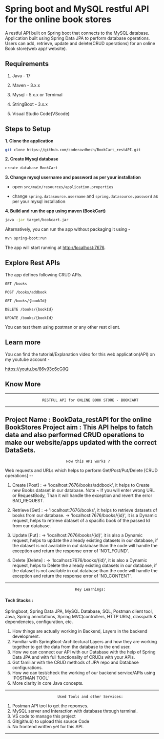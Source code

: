 # Spring boot and MySQL restful API for the online book stores
A restful API built on Spring boot that connects to the MySQL database. Application built using Spring Data JPA to perform database operations. Users can add, retrieve, update and delete(CRUD operations) for an online Book store(web app/ website).

## Requirements

1. Java - 17

2. Maven - 3.x.x

3. Mysql - 5.x.x or Ternimal 

4. StringBoot - 3.x.x

5. Visual Studio Code(VScode)

## Steps to Setup

**1. Clone the application**

```bash
git clone https://github.com/coderavdhesh/BookCart_restAPI.git
```

**2. Create Mysql database**
```bash
create database BookCart
```

**3. Change mysql username and password as per your installation**

+ open `src/main/resources/application.properties`

+ change `spring.datasource.username` and `spring.datasource.password` as per your mysql installation

**4. Build and run the app using maven (BookCart)**

```bash
java -jar target/bookcart.jar
```
Alternatively, you can run the app without packaging it using -

```bash
mvn spring-boot:run
```

The app will start running at <http://localhost:7676>.

## Explore Rest APIs

The app defines following CRUD APIs.

    GET /books
    
    POST /books/addbook
    
    GET /books/{bookId}
    
    DELETE /books/{bookId}
    
    UPDATE /books/{bookId}

You can test them using postman or any other rest client.


## Learn more

You can find the tutorial/Explanation video for this web application(API) on my youtube account -

   https://youtu.be/86v93c6cG0Q


## Know More

------------------------------------------------------------------------------------------
                     RESTFUL API for ONLINE BOOK STORE - BOOKCART
------------------------------------------------------------------------------------------
Project Name : BookData_restAPI for the online BookStores
Project aim : This API helps to fatch data and also performed CRUD operations to make our website/apps updated with the correct DataSets.
-----------------------------------------------------------------------------------------------
                                How this API works ? 
Web requests and URLs which helps to perform Get/Post/Put/Delete [CRUD operations] --

1. Create [Post] : 
    -> 'localhost:7676/books/addbook', it helps to Create new Books dataset in our database.
    Note ~ If you will enter wrong URL or RequestBody, Than it will handle the exception and revert the error BAD_REQUEST.

2. Retrieve [Get] : 
    -> 'localhost:7676/books', it helps to retrieve datasets of books from our database.
    -> 'localhost:7676/books/{id}', it is a Dynamic request, helps to retrieve dataset of a spacific book of the passed Id from our database.

3. Update [Put] :
    -> 'localhost:7676/books/{id}', it is also a Dynamic request, helps to update the already existing datasets in our database, if the dataset is not available in out database than the code will handle the exception and return the response error of 'NOT_FOUND'.

4. Delete [Delete] :
    -> 'localhost:7676/books/{id}', it is also a Dynamic request, helps to Delete the already existing datasets in our database, if the dataset is not available in out database than the code will handle the exception and return the response error of 'NO_CONTENT'.
-----------------------------------------------------------------------------------------------
                                    Key Learnings:
 #### Tech Stacks :
  Springboot, Spring Data JPA, MySQL Database, SQL, Postman client tool, Java, Spring annotations, Spring MVC(controllers, HTTP URIs), classpath & dependencies, configuration, etc.                     
1. How things are actually working in Backend, Layers in the backend development.
2. Familiar with SpringBoot-Architectural Layers and how they are working together to get the
   data from the database to the end user.
3. How we can connect our API with our Database with the help of Spring Data JPA and with full functionality of CRUDs with your APIs.
4. Got familiar with the CRUD methods of JPA repo and Database configurations.
5. How we can test/check the working of our backend service/APIs using 'POSTMAN TOOL'
6. More clarity in core Java concepts.
-----------------------------------------------------------------------------------------------
                            Used Tools and other Services: 
1. Postman API tool to get the reponses.
2. MySQL server and Interaction with database through terminal.
3. VS code to manage this project
4. Git(github) to upload this source Code
5. No frontend written yet for this API.
-----------------------------------------------------------------------------------------------




